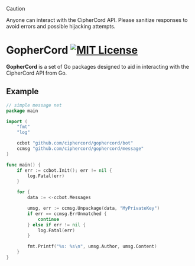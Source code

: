 > [!CAUTION]
> Anyone can interact with the CipherCord API. Please sanitize responses to avoid errors and possible hijacking attempts.

# GopherCord [![MIT License](https://img.shields.io/badge/License-MIT-a10b31)](https://github.com/ciphercord/gophercord/blob/main/LICENSE)

**GopherCord** is a set of Go packages designed to aid in interacting with the CipherCord API from Go.

## Example
```go
// simple message net
package main

import (
	"fmt"
	"log"

	ccbot "github.com/ciphercord/gophercord/bot"
	ccmsg "github.com/ciphercord/gophercord/message"
)

func main() {
	if err := ccbot.Init(); err != nil {
		log.Fatal(err)
	}

	for {
		data := <-ccbot.Messages

		umsg, err := ccmsg.Unpackage(data, "MyPrivateKey")
		if err == ccmsg.ErrUnmatched {
			continue
		} else if err != nil {
			log.Fatal(err)
		}

		fmt.Printf("%s: %s\n", umsg.Author, umsg.Content)
	}
}
```


